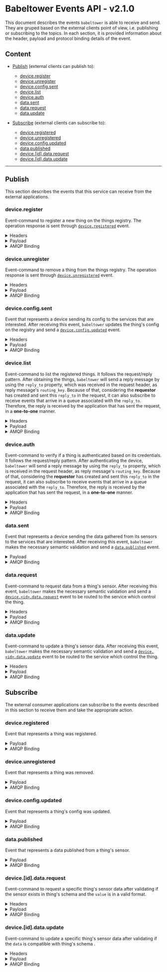 # Babeltower Events API - v2.1.0

This document describes the events `babeltower` is able to receive and send. They are gruped based on the external clients point of view, i.e. publishing or subscribing to the topics. In each section, it is provided information about the header, payload and protocol binding details of the event.

## Content

- [Publish](#publish) (external clients can publish to):
  - [device.register](#device-register)
  - [device.unregister](#device-unregister)
  - [device.config.sent](#device-config-sent)
  - [device.list](#device-list)
  - [device.auth](#device-auth)
  - [data.sent](#data-sent)
  - [data.request](#data-request)
  - [data.update](#data-update)

- [Subscribe](#Subscribe) (external clients can subscribe to):
  - [device.registered](#device-registered)
  - [device.unregistered](#device-unregistered)
  - [device.config.updated](#device-config-updated)
  - [data.published](#data-published)
  - [device.[id].data.request](#device-<id>-data-request)
  - [device.[id].data.update](#device-<id>-data-update)

-----------------------------------------------------------------

## Publish

This section describes the events that this service can receive from the external applications.

### **device.register** <a name="device-register"></a>

Event-command to register a new thing on the things registry. The operation response is sent through [`device.registered`](#device-registered) event.

<details>
  <summary>Headers</summary>

  - `token` **String** user's token

</details>

<details>
  <summary>Payload</summary>

  JSON in the following format:

  - `id` **String** thing's ID
  - `name` **String** thing's name

  Example:

  ```json
  {
    "id": "fbe64efa6c7f717e",
    "name": "KNoT Thing"
  }
  ```
</details>

<details>
  <summary>AMQP Binding</summary>

  - AMQP:
    - Exchange:
      - Type: direct
      - Name: device
      - Durable: `true`
      - Auto-delete: `false`
    - Routing key: device.register

</details>

### **device.unregister** <a name="device-unregister"></a>

Event-command to remove a thing from the things registry. The operation response is sent through [`device.unregistered`](#device-registered) event.

<details>
  <summary>Headers</summary>

  - `token` **String** user's token

</details>

<details>
  <summary>Payload</summary>

  JSON in the following format:

  - `id` **String** thing's ID

  Example:

  ```json
  {
    "id": "fbe64efa6c7f717e"
  }
  ```
</details>

<details>
  <summary>AMQP Binding</summary>

  - Exchange:
    - Type: direct
    - Name: device
    - Durable: `true`
    - Auto-delete: `false`
  - Routing key: device.unregister

</details>

### **device.config.sent** <a name="device-config-sent"></a>

Event that represents a device sending its config to the services that are interested. After receiving this event, `babeltower` updates the thing's config on the registry and send a [`device.config.updated`](#device-config-updated) event.

<details>
  <summary>Headers</summary>

  - `token` **String** user's token

</details>

<details>
  <summary>Payload</summary>

  JSON in the following format:

  - `id` **String** thing's ID
  - `config` **Array** config items, each one formed by:
    - `sensorId` **Number** sensor ID
    - `schema` **JSON Object** schema item, each one formed by:
      - `typeId` **Number** semantic value type (voltage, current, temperature, etc)
      - `unit` **Number** sensor unit (V, A, W, etc)
      - `valueType` **Number** data value type (boolean, integer, etc)
      - `name` **String** sensor name
    - `event` **JSON Object** event item, each one formed by:
      - `change` **Boolean** enable sending sensor data when its value changes
      - `timeSec` **Number** - **Optional** time interval in seconds that indicates when data must be sent to the cloud
      - `lowerThreshold` **(Depends on schema's valueType)** - **Optional** send data to the cloud if it's lower than this threshold
      - `upperThreshold` **(Depends on schema's valueType)** - **Optional** send data to the cloud if it's upper than this threshold

  The semantic specification that defines `valueType`, `unit` and `typeId` properties can be find [here](https://knot-devel.cesar.org.br/doc/thing/unit-type-value.html).

  Example:

  ```json
  {
    "id": "fbe64efa6c7f717e",
    "config": [{
      "sensorId": 1,
      "schema": {
        "typeId": 0xFFF1,
        "unit": 0,
        "valueType": 3,
        "name": "Door lock",
      },
      "event": {
         "change": true,
         "timeSec": 10,
         "lowerThreshold": 1000,
         "upperThreshold": 3000
      }
    }]
  }
  ```
</details>

<details>
  <summary>AMQP Binding</summary>

  - Exchange:
    - Type: direct
    - Name: device
    - Durable: `true`
    - Auto-delete: `false`
  - Routing key: device.config.sent

</details>

### **device.list** <a name="device-list"></a>

Event-command to list the registered things. It follows the request/reply pattern. After obtaining the things, `babeltower` will send a reply message by using the `reply_to` property, which was received in the request header, as reply message's `routing_key`. Because of that, considering the **requestor** has created and sent this `reply_to` in the request, it can also subscribe to receive events that arrive in a queue associated with the `reply_to`. Therefore, the reply is received by the application that has sent the request, in a **one-to-one** manner.

<details>
  <summary>Headers</summary>

  - `token` **String** user's token

</details>


<details>
  <summary>Payload</summary>

  JSON in the following format:

  - Empty object

  Example:

  ```json
  {}
  ```

</details>

<details>
  <summary>AMQP Binding</summary>

  - Exchange:
    - Type: direct
    - Name: device
    - Durable: `true`
    - Auto-delete: `false`
  - Routing key: `device.list`
  - Reply To: <queueName> reply's queue name
  - Correlation Id: <corrID> ID to correlate reply-request after message arrived in the queue

</details>

### **device.auth** <a name="device-auth"></a>

Event-command to verify if a thing is authenticated based on its credentials. It follows the request/reply pattern. After authenticating the device, `babeltower` will send a reply message by using the `reply_to` property, which is received in the request header, as reply message's `routing_key`. Because of that, considering the **requestor** has created and sent this `reply_to` in the request, it can also subscribe to receive events that arrive in a queue associated with the `reply_to`. Therefore, the reply is received by the application that has sent the request, in a **one-to-one** manner.

<details>
  <summary>Headers</summary>

  - `token` **String** user's token

</details>

<details>
  <summary>Payload</summary>

  JSON in the following format:

  - `id` **String** device's ID
  - `token` **String** device's token

  Example:

  ```json
  {
    "id": "fbe64efa6c7f717e",
    "token": "0c20c12e2ac058d0513d81dc58e33b2f9ff8c83d"
  }
  ```
</details>

<details>
  <summary>AMQP Binding</summary>

  - Exchange:
    - Type: direct
    - Name: device
    - Durable: `true`
    - Auto-delete: `false`
  - Routing key: `device.auth`
  - Reply To: <queueName> reply's queue name
  - Correlation Id: <corrID> ID to correlate reply-request after message arrived in the queue

</details>

### **data.sent** <a name="data-sent"></a>

Event that represents a device sending the data gathered from its sensors to the services that are interested. After receiving this event, `babeltower` makes the necessary semantic validation and send a [`data.published`](#data-published) event.

<details>
  <details>
    <summary>Headers</summary>

    - `token` **String** user's token

  </details>

  <summary>Payload</summary>

  JSON in the following format:

  - `id` **String** thing's ID
  - `data` **Array** data items to be published, each one formed by:
    - `sensorId` **Number** sensor ID
    - `value` **Number|Boolean|String** sensor value

  Example:

  ```json
  {
    "id": "fbe64efa6c7f717e",
    "data": [
      {
        "sensorId": 1,
        "value": false
      },
      {
        "sensorId": 2,
        "value": 1000
      }
    ]
  }
  ```
</details>

<details>
  <summary>AMQP Binding</summary>

  - Exchange:
    - Type: fanout
    - Name: data.sent
    - Durable: `true`
    - Auto-delete: `false`

</details>

### **data.request** <a name="data-request"></a>

Event-command to request data from a thing's sensor. After receiving this event, `babeltower` makes the necessary semantic validation and send a [`device.<id>.data.request`](#device-[id]-data-request) event to be routed to the service which control the thing.

<details>
  <summary>Headers</summary>

  - `token` **String** user's token

</details>

<details>
  <summary>Payload</summary>

  JSON in the following format:

  - `id` **String** thing's ID
  - `sensorIds` **Array (Number)** IDs of the sensor to send last value

  Example:

  ```json
  {
    "id": "fbe64efa6c7f717e",
    "data": [1]
  }
  ```
</details>

<details>
  <summary>AMQP Binding</summary>

  - Exchange:
    - Type: direct
    - Name: device
    - Durable: `true`
    - Auto-delete: `false`
  - Routing key: data.request

</details>

### **data.update** <a name="data-update"></a>

Event-command to update a thing's sensor data. After receiving this event, `babeltower` makes the necessary semantic validation and send a [`device.<id>.data.update`](#device-[id]-data-update) event to be routed to the service which control the thing.

<details>
  <summary>Headers</summary>

  - `token` **String** user's token

</details>

<details>
  <summary>Payload</summary>

  JSON in the following format:

  - `id` **String** thing's ID
  - `data` **Array (Object)** updates for sensors/actuators, each one formed by:
    - `sensorId` **Number** ID of the sensor to update
    - `value` **Number|Boolean|String** data to be written

  Example:

  ```json
  {
    "id": "fbe64efa6c7f717e",
    "data": [{
        "sensorId": 1,
        "value": true
    }]
  }
  ```
</details>

<details>
  <summary>AMQP Binding</summary>

  - Exchange:
    - Type: direct
    - Name: device
    - Durable: `true`
    - Auto-delete: `false`
  - Routing key: data.update

</details>

## Subscribe

The external consumer applications can subscribe to the events described in this section to receive them and take the appropriate action.

### **device.registered** <a name="device-registered"></a>

Event that represents a thing was registered.

<details>
  <summary>Payload</summary>

  JSON in the following format:

  - `id` **String** thing's ID
  - `token` **String** thing's token
  - `error` **String** described the occurred error

  Success example:

  ```json
  {
    "id": "fbe64efa6c7f717e",
    "token": "5b67ce6bef21701331152d6297e1bd2b22f91787",
    "error": null
  }
  ```

  Error example:

  ```json
  {
    "id": "3aa21010cda96fe9",
    "token": "",
    "error": "device already exists"
  }
  ```

</details>

<details>
  <summary>AMQP Binding</summary>

  - Exchange:
    - Type: direct
    - Name: device
    - Durable: `true`
    - Auto-delete: `false`
  - Routing key: device.registered

</details>

### **device.unregistered** <a name="device-unregistered"></a>

Event that represents a thing was removed.

<details>
  <summary>Payload</summary>

  JSON in the following format:

  - `id` **String** thing's ID
  - `error` **String** described the occurred error

  Success example:

  ```json
  {
    "id": "fbe64efa6c7f717e",
    "error": null
  }
  ```

  Error example:

  ```json
  {
    "id": "3aa21010cda96fe9",
    "error": "forbidden",
  }
  ```
</details>

<details>
  <summary>AMQP Binding</summary>

  - Exchange:
    - Type: direct
    - Name: device
    - Durable: `true`
    - Auto-delete: `false`
  - Routing key: device.unregistered

</details>

### **device.config.updated** <a name="device-config-updated"></a>

Event that represents a thing's config was updated.

<details>
  <summary>Payload</summary>

  JSON in the following format:

  - `id` **String** thing's ID
  - `config` **Array** - **Optional** config items, each one formed by:
    - `sensorId` **Number** sensor ID
    - `schema` **JSON Object** schema item, each one formed by:
      - `typeId` **Number** semantic value type (voltage, current, temperature, etc)
      - `unit` **Number** sensor unit (V, A, W, etc)
      - `valueType` **Number** data value type (boolean, integer, etc)
      - `name` **String** sensor name
    - `event` **JSON Object** - **Optional** event item, each one formed by:
      - `change` **Boolean** enable sending sensor data when its value changes
      - `timeSec` **Number** - **Optional** time interval in seconds that indicates when data must be sent to the cloud
      - `lowerThreshold` **(Depends on schema's valueType)** - **Optional** send data to the cloud if it's lower than this threshold
      - `upperThreshold` **(Depends on schema's valueType)** - **Optional** send data to the cloud if it's upper than this threshold
  - `changed` **Boolean** a boolean that inform if the update has changed something in the thing's current configuration
  - `error` **String** a string with detailed error message

  The semantic specification that defines `valueType`, `unit` and `typeId` properties can be find [here](https://knot-devel.cesar.org.br/doc/thing/unit-type-value.html).


  Success example:

  ```json
  {
    "id": "fbe64efa6c7f717e",
    "config": [{
      "sensorId": 1,
      "schema": {
        "typeId": 0xFFF1,
        "unit": 0,
        "valueType": 3,
        "name": "Door lock"
      },
      "event": {
         "change": true,
         "timeSec": 10,
         "lowerThreshold": 1000,
         "upperThreshold": 3000
      }
    }],
    "changed": true,
    "error": null
  }
  ```

  Error example:

  ```json
  {
    "id": "3aa21010cda96fe9",
    "error": "invalid config"
  }
  ```
</details>

<details>
  <summary>AMQP Binding</summary>

  - Exchange:
    - Type: direct
    - Name: device
    - Durable: `true`
    - Auto-delete: `false`
  - Routing key: device.config.updated

</details>

### **data.published** <a name="data-published"></a>

Event that represents a data published from a thing's sensor.

<details>
  <summary>Payload</summary>

  JSON in the following format:

  - `id` **String** thing's ID
  - `data` **Array** data items to be published, each one formed by:
    - `sensorId` **Number** sensor ID
    - `value` **Number|Boolean|String** sensor value

  Example:

  ```json
  {
    "id": "fbe64efa6c7f717e",
    "data": [
      {
        "sensorId": 1,
        "value": false
      },
      {
        "sensorId": 2,
        "value": 1000
      }
    ]
  }
  ```
</details>

<details>
  <summary>AMQP Binding</summary>

  - Exchange:
    - Type: fanout
    - Name: data.published
    - Durable: `true`
    - Auto-delete: `false`

</details>

### **device.[id].data.request** <a name="device-<id>-data-request"></a>

Event-command to request a specific thing's sensor data after validating if the sensor exists in thing's schema and the `value` is in a valid format.

<details>
  <summary>Headers</summary>

  - `token` **String** user's token

</details>

<details>
  <summary>Payload</summary>

  JSON in the following format:

  - `id` **String** thing's ID
  - `data` **Array** data items to be published, each one formed by:
    - `sensorId` **Number** sensor ID
    - `value` **Number|Boolean|String** sensor value

  Example:

  ```json
  {
    "id": "fbe64efa6c7f717e",
    "data": [
      {
        "sensorId": 1,
        "value": false
      },
      {
        "sensorId": 2,
        "value": 1000
      }
    ]
  }
  ```
</details>

<details>
  <summary>AMQP Binding</summary>

  - Exchange:
    - Type: direct
    - Name: device
    - Durable: `true`
    - Auto-delete: `false`
  - Routing Key: `device.<id>.data.request`

</details>

### **device.[id].data.update** <a name="device-<id>-data-update"></a>

Event-command to update a specific thing's sensor data after validating if the `data` is compatible with thing's schema .

<details>
  <summary>Headers</summary>

  - `token` **String** user's token

</details>

<details>
  <summary>Payload</summary>

  JSON in the following format:

  - `id` **String** thing's ID
  - `data` **Array** data items to be published, each one formed by:
    - `sensorId` **Number** sensor ID
    - `value` **Number|Boolean|String** sensor value

  Example:

  ```json
  {
    "id": "fbe64efa6c7f717e",
    "data": [
      {
        "sensorId": 1,
        "value": false
      },
      {
        "sensorId": 2,
        "value": 1000
      }
    ]
  }
  ```
</details>

<details>
  <summary>AMQP Binding</summary>

  - Exchange:
    - Type: direct
    - Name: device
    - Durable: `true`
    - Auto-delete: `false`
  - Routing Key: `device.<id>.data.update`

</details>